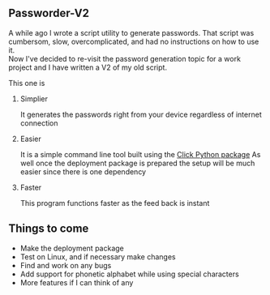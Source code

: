 <h2>Passworder-V2</h2>
A while ago I wrote a script utility to generate passwords. That script was cumbersom, slow, overcomplicated, and had no instructions on how to use it. </br>
Now I've decided to re-visit the password generation topic for a work project and I have written a V2 of my old script.

This one is 
<ol>
<li>Simplier<p>It generates the passwords right from your device regardless of internet connection</p></li>
<li>Easier<p>It is a simple command line tool built using the <a href ="http://click.pocoo.org/6/why/"> Click Python package</a>
 As well once the deployment package is prepared the setup will be much easier since there is one dependency</li>
<li>Faster <p>This program functions faster as the feed back is instant</p></li>
</ol>

<h2>Things to come</h2>
<ul>
  <li>Make the deployment package</li>
  <li>Test on Linux, and if necessary make changes</li>
  <li>Find and work on any bugs</li>
  <li>Add support for phonetic alphabet while using special characters</li>
  <li>More features if I can think of any</li>
</ul>
